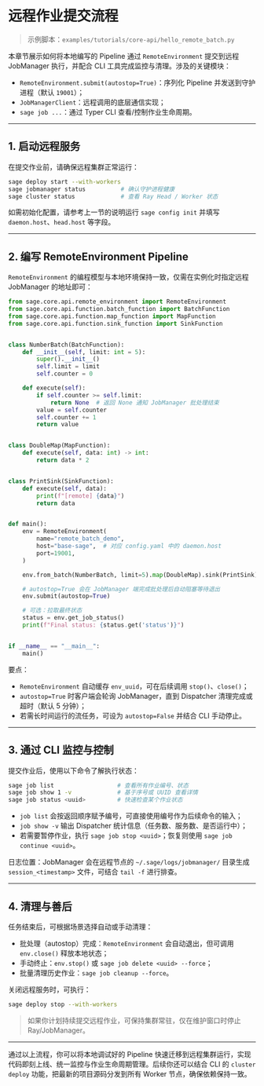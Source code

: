 # 远程作业提交流程

> 示例脚本：`examples/tutorials/core-api/hello_remote_batch.py`

本章节展示如何将本地编写的 Pipeline 通过 `RemoteEnvironment` 提交到远程 JobManager 执行，并配合 CLI 工具完成监控与清理。涉及的关键模块：

- `RemoteEnvironment.submit(autostop=True)`：序列化 Pipeline 并发送到守护进程（默认 `19001`）；
- `JobManagerClient`：远程调用的底层通信实现；
- `sage job ...`：通过 Typer CLI 查看/控制作业生命周期。

---

## 1. 启动远程服务

在提交作业前，请确保远程集群正常运行：

```bash
sage deploy start --with-workers
sage jobmanager status          # 确认守护进程健康
sage cluster status             # 查看 Ray Head / Worker 状态
```

如需初始化配置，请参考上一节的说明运行 `sage config init` 并填写 `daemon.host`、`head.host` 等字段。

---

## 2. 编写 RemoteEnvironment Pipeline

`RemoteEnvironment` 的编程模型与本地环境保持一致，仅需在实例化时指定远程 JobManager 的地址即可：

```python linenums="1" title="remote_batch_demo.py"
from sage.core.api.remote_environment import RemoteEnvironment
from sage.core.api.function.batch_function import BatchFunction
from sage.core.api.function.map_function import MapFunction
from sage.core.api.function.sink_function import SinkFunction


class NumberBatch(BatchFunction):
	def __init__(self, limit: int = 5):
		super().__init__()
		self.limit = limit
		self.counter = 0

	def execute(self):
		if self.counter >= self.limit:
			return None  # 返回 None 通知 JobManager 批处理结束
		value = self.counter
		self.counter += 1
		return value


class DoubleMap(MapFunction):
	def execute(self, data: int) -> int:
		return data * 2


class PrintSink(SinkFunction):
	def execute(self, data):
		print(f"[remote] {data}")
		return data


def main():
	env = RemoteEnvironment(
		name="remote_batch_demo",
		host="base-sage",  # 对应 config.yaml 中的 daemon.host
		port=19001,
	)

	env.from_batch(NumberBatch, limit=5).map(DoubleMap).sink(PrintSink)

	# autostop=True 会在 JobManager 端完成批处理后自动阻塞等待退出
	env.submit(autostop=True)

	# 可选：拉取最终状态
	status = env.get_job_status()
	print(f"Final status: {status.get('status')}")


if __name__ == "__main__":
	main()
```

要点：

- `RemoteEnvironment` 自动缓存 `env_uuid`，可在后续调用 `stop()`、`close()`；
- `autostop=True` 时客户端会轮询 JobManager，直到 Dispatcher 清理完成或超时（默认 5 分钟）；
- 若需长时间运行的流任务，可设为 `autostop=False` 并结合 CLI 手动停止。

---

## 3. 通过 CLI 监控与控制

提交作业后，使用以下命令了解执行状态：

```bash
sage job list                  # 查看所有作业编号、状态
sage job show 1 -v             # 基于序号或 UUID 查看详情
sage job status <uuid>         # 快速检查某个作业状态
```

- `job list` 会按返回顺序赋予编号，可直接使用编号作为后续命令的输入；
- `job show -v` 输出 Dispatcher 统计信息（任务数、服务数、是否运行中）；
- 若需要暂停作业，执行 `sage job stop <uuid>`；恢复则使用 `sage job continue <uuid>`。

日志位置：JobManager 会在远程节点的 `~/.sage/logs/jobmanager/` 目录生成 `session_<timestamp>` 文件，可结合 `tail -f` 进行排查。

---

## 4. 清理与善后

任务结束后，可根据场景选择自动或手动清理：

- 批处理（autostop）完成：`RemoteEnvironment` 会自动退出，但可调用 `env.close()` 释放本地状态；
- 手动终止：`env.stop()` 或 `sage job delete <uuid> --force`；
- 批量清理历史作业：`sage job cleanup --force`。

关闭远程服务时，可执行：

```bash
sage deploy stop --with-workers
```

> 如果你计划持续提交远程作业，可保持集群常驻，仅在维护窗口时停止 Ray/JobManager。

---

通过以上流程，你可以将本地调试好的 Pipeline 快速迁移到远程集群运行，实现代码即刻上线、统一监控与作业生命周期管理。后续你还可以结合 CLI 的 `cluster deploy` 功能，把最新的项目源码分发到所有 Worker 节点，确保依赖保持一致。
